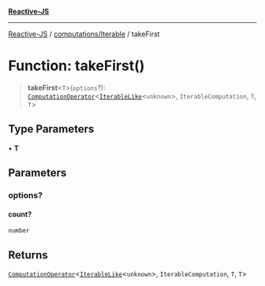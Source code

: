 [**Reactive-JS**](../../../README.md)

***

[Reactive-JS](../../../README.md) / [computations/Iterable](../README.md) / takeFirst

# Function: takeFirst()

> **takeFirst**\<`T`\>(`options`?): [`ComputationOperator`](../../type-aliases/ComputationOperator.md)\<[`IterableLike`](../../interfaces/IterableLike.md)\<`unknown`\>, `IterableComputation`, `T`, `T`\>

## Type Parameters

• **T**

## Parameters

### options?

#### count?

`number`

## Returns

[`ComputationOperator`](../../type-aliases/ComputationOperator.md)\<[`IterableLike`](../../interfaces/IterableLike.md)\<`unknown`\>, `IterableComputation`, `T`, `T`\>
